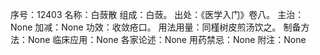 序号：12403
名称：白蔹散
组成：白蔹。
出处：《医学入门》卷八。
主治：None
加减：None
功效：收敛疮口。
用法用量：同槿树皮煎汤饮之。
制备方法：None
临床应用：None
各家论述：None
用药禁忌：None
附注：None
